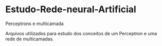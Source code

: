 # Estudo-Rede-neural-Artificial
Perceptrons e multicamada

Arquivos utilizados para estudo dos conceitos de um Perceptron e uma rede de multicamadas.
